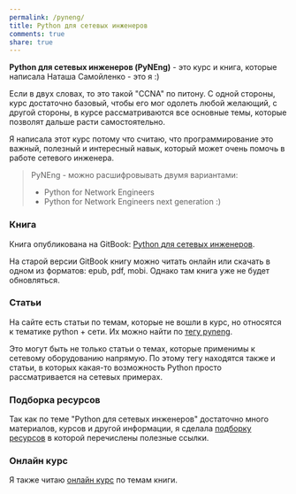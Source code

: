 ```yaml
---
permalink: /pyneng/
title: Python для сетевых инженеров
comments: true
share: true
---
```


__Python для сетевых инженеров (PyNEng)__ - это курс и книга, которые написала Наташа Самойленко - это я :)


Если в двух словах, то это такой "CCNA" по питону.
С одной стороны, курс достаточно базовый, чтобы его мог одолеть любой желающий,
с другой стороны, в курсе рассматриваются все основные темы, которые позволят дальше расти самостоятельно.


Я написала этот курс потому что считаю, что программирование это важный, полезный и интересный навык,
который может очень помочь в работе сетевого инженера.

> PyNEng - можно расшифровывать двумя вариантами:
> 
> - Python for Network Engineers
> - Python for Network Engineers next generation :)

### Книга

Книга опубликована на GitBook: [Python для сетевых инженеров](https://natenka.gitbook.io/pyneng/).

На старой версии GitBook книгу можно читать онлайн или скачать в одном из форматов: epub, pdf, mobi. Однако там книга уже не будет обновляться.


### Статьи

На сайте есть статьи по темам, которые не вошли в курс, но относятся к тематике python + сети.
Их можно найти по [тегу pyneng](/tags/#pyneng).

Это могут быть не только статьи о темах, которые применимы к сетевому оборудованию напрямую.
По этому тегу находятся также и статьи, в которых какая-то возможность Python просто рассматривается на сетевых примерах.

### Подборка ресурсов

Так как по теме "Python для сетевых инженеров" достаточно много материалов, курсов и другой информации, я сделала [подборку ресурсов](https://natenka.github.io/pyneng-resources/) в которой перечислены полезные ссылки.

### Онлайн курс

Я также читаю [онлайн курс](https://natenka.github.io/pyneng-online/) по темам книги.

